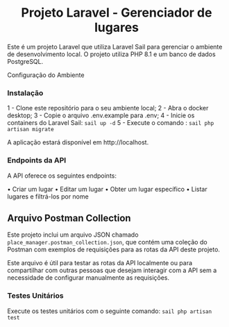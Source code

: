 <h1 align="center">Projeto Laravel - Gerenciador de lugares</h1>

Este é um projeto Laravel que utiliza Laravel Sail para gerenciar o ambiente de desenvolvimento local. O projeto utiliza PHP 8.1 e um banco de dados PostgreSQL.

Configuração do Ambiente

### Instalação

1 - Clone este repositório para o seu ambiente local;
2 - Abra o docker desktop;
3 - Copie o arquivo .env.example para .env;
4 - Inicie os containers do Laravel Sail:
`sail up -d`
5 - Execute o comando :
`sail php artisan migrate` 

A aplicação estará disponível em http://localhost.

### Endpoints da API
A API oferece os seguintes endpoints:

• Criar um lugar
• Editar um lugar
• Obter um lugar específico
• Listar lugares e filtrá-los por nome

## Arquivo Postman Collection

Este projeto inclui um arquivo JSON chamado `place_manager.postman_collection.json`, que contém uma coleção do Postman com exemplos de requisições para as rotas da API deste projeto.

Este arquivo é útil para testar as rotas da API localmente ou para compartilhar com outras pessoas que desejam interagir com a API sem a necessidade de configurar manualmente as requisições.

### Testes Unitários

Execute os testes unitários com o seguinte comando:
`sail php artisan test`
